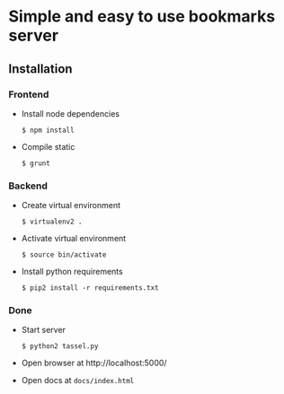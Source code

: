 # Simple and easy to use bookmarks server

## Installation

### Frontend

* Install node dependencies

    `$ npm install`

* Compile static

    `$ grunt`

### Backend

* Create virtual environment

    `$ virtualenv2 .`

* Activate virtual environment

    `$ source bin/activate`

* Install python requirements

    `$ pip2 install -r requirements.txt`

### Done

* Start server

    `$ python2 tassel.py`

* Open browser at http://localhost:5000/

* Open docs at `docs/index.html`
